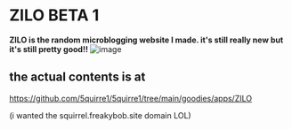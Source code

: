 # ZILO BETA 1


**ZILO is the random microblogging website I made. it's still really new but it's still pretty good!!**
![image](https://github.com/user-attachments/assets/5b0e6f1c-3ec9-4309-a285-6176e9efbec3)

## the actual contents is at

https://github.com/5quirre1/5quirre1/tree/main/goodies/apps/ZILO

(i wanted the squirrel.freakybob.site domain LOL)
